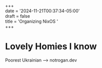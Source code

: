 +++  
date = '2024-11-21T00:37:34-05:00'  
draft = false  
title = 'Organizing NixOS '  
+++

# Lovely Homies I know

Poorest Ukrainian --> notrogan.dev